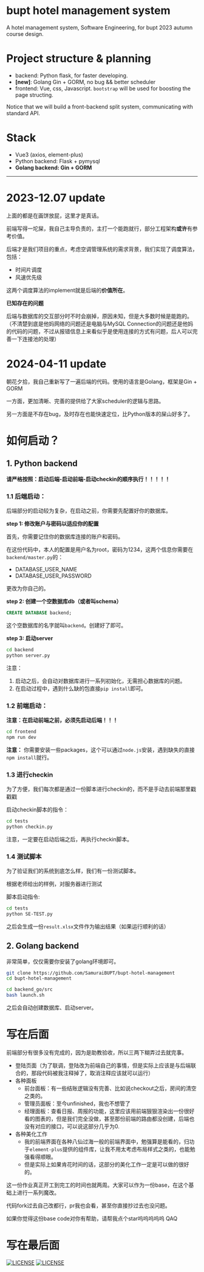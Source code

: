 # bupt hotel management system
A hotel management system, Software Engineering, for bupt 2023 autumn course design.

# Project structure & planning
+ backend: Python flask, for faster developing.
+ **[new]**: Golang Gin + GORM, no bug && better scheduler
+ frontend: Vue, css, Javascript. `bootstrap` will be used for boosting the page structing.

Notice that we will build a front-backend split system, communicating with standard API.



# Stack
+ Vue3 (axios, element-plus)
+ Python backend: Flask + pymysql
+ **Golang backend: Gin + GORM**



---

# 2023-12.07 update
上面的都是在画饼放屁，这里才是真话。

前端写得一坨屎，我自己主导负责的，主打一个能跑就行，部分工程架构**或许**有参考价值。

后端才是我们项目的重点，考虑空调管理系统的需求背景，我们实现了调度算法，包括：

+ 时间片调度
+ 风速优先级

这两个调度算法的implement就是后端的**价值所在**。



__已知存在的问题__

后端与数据库的交互部分时不时会崩掉，原因未知，但是大多数时候是能跑的。（不清楚到底是他妈网络的问题还是电脑与MySQL Connection的问题还是他妈的代码的问题，不过从报错信息上来看似乎是使用连接的方式有问题，后人可以完善一下连接池的处理）



# 2024-04-11 update

朝花夕拾，我自己重新写了一遍后端的代码。使用的语言是Golang，框架是Gin + GORM

一方面，更加清晰、完善的提供给了大家scheduler的逻辑与思路。

另一方面是不存在bug，及时存在也能快速定位，比Python版本的屎山好多了。



# 如何启动？

## 1. Python backend

**请严格按照：启动后端-启动前端-启动checkin的顺序执行！！！！！**

### 1.1 __后端启动：__

后端部分的启动较为复杂，在启动之前，你需要先配置好你的数据库。



__step 1: 修改账户与密码以适应你的配置__

首先，你需要记住你的数据库连接的账户和密码。

在这份代码中，本人的配置是用户名为root，密码为1234，这两个信息你需要在`backend/master.py`的：

+ DATABASE_USER_NAME
+ DATABASE_USER_PASSWORD

更改为你自己的。



__step 2: 创建一个空数据库db（或者叫schema）__

```sql
CREATE DATABASE backend;
```

这个空数据库的名字就叫`backend`。创建好了即可。



__step 3: 启动server__

```bash
cd backend
python server.py
```

注意：

1. 启动之后，会自动对数据库进行一系列初始化，无需担心数据库的问题。
2. 在启动过程中，遇到什么缺的包直接`pip install`即可。



### 1.2 __前端启动：__

**注意：在启动前端之前，必须先启动后端！！！**

```bash
cd frontend
npm run dev
```

**注意：** 你需要安装一些packages，这个可以通过`node.js`安装，遇到缺失的直接`npm install`就行。



### 1.3 进行checkin

为了方便，我们每次都是通过一份脚本进行checkin的，而不是手动去前端那里戳戳戳

启动checkin脚本的指令：

```bash
cd tests
python checkin.py
```

注意，一定要在启动后端之后，再执行checkin脚本。



### 1.4 测试脚本

为了验证我们的系统到底怎么样，我们有一份测试脚本。

根据老师给出的样例，对服务器进行测试

脚本启动指令:

```bash
cd tests
python SE-TEST.py
```

之后会生成一份`result.xlsx`文件作为输出结果（如果运行顺利的话）



## 2. Golang backend

非常简单，仅仅需要你安装了golang环境即可。



```bash
git clone https://github.com/SamuraiBUPT/bupt-hotel-management
cd bupt-hotel-management

cd backend_go/src
bash launch.sh
```

之后会自动创建数据库、启动server。



# 写在后面

前端部分有很多没有完成的，因为是助教验收，所以三两下糊弄过去就完事。

+ 登陆页面（为了联调，登陆改为前端自己的事情，但是实际上应该是与后端联合的，那段代码被我注释掉了，取消注释应该就可以运行）
+ 各种面板
  + 前台面板：有一些结账逻辑没有完善、比如说checkout之后，房间的清空之类的。
  + 管理员面板：至今unfinished，我也不想管了
  + 经理面板：查看日报、周报的功能，这里应该用前端狠狠渲染出一份很好看的图表的，但是我们完全没做，甚至那份前端的路由都没创建，后端也没有对应的接口，可以说这部分几乎为0.
+ 各种美化工作
  + 我的前端界面在各种八仙过海一般的前端界面中，勉强算是能看的，归功于`element-plus`提供的组件库，让我不用太考虑布局样式之类的，也能勉强看得顺眼。
  + 但是实际上如果肯花时间的话，这部分的美化工作一定是可以做的很好的。

这一份作业真正开工到完工的时间也就两周。大家可以作为一份base，在这个基础上进行一系列魔改。

代码fork过去自己改都行，pr我也会看，甚至你直接抄过去也没问题。

如果你觉得这份base code对你有帮助，请帮我点个star呜呜呜呜呜 QAQ



# 写在最后面

[![LICENSE](https://img.shields.io/badge/license-傻逼软件工程-blue.svg?style=flat-square)](https://zh.wikipedia.org/wiki/%E8%BD%AF%E4%BB%B6%E5%B7%A5%E7%A8%8B) [![LICENSE](https://img.shields.io/badge/license-傻逼肖登-orange.svg?style=flat-square)](https://github.com/SamuraiBUPT/bupt-hotel-management/blob/main/LICENSE) 
